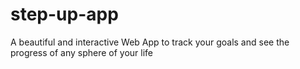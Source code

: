 # step-up-app

A beautiful and interactive Web App to track your goals and see the progress of any sphere of your life
